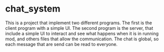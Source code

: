 # chat_system
This is a project that implement two different programs. 
The first is the client program with a simple UI. The second program is the server, 
that include a simple UI to interact and see what happens when it is in running mod, and others files 
that allow the communication. The chat is global, so each message that are send can be read to everyone.

